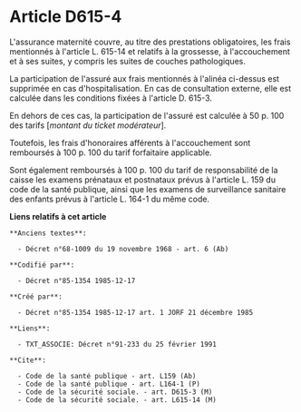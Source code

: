 # Article D615-4

L'assurance maternité couvre, au titre des prestations obligatoires, les frais mentionnés à l'article L. 615-14 et relatifs à
la grossesse, à l'accouchement et à ses suites, y compris les suites de couches pathologiques. 

La participation de l'assuré aux frais mentionnés à l'alinéa ci-dessus est supprimée en cas d'hospitalisation. En cas de
consultation externe, elle est calculée dans les conditions fixées à l'article D. 615-3. 

En dehors de ces cas, la participation de l'assuré est calculée à 50 p. 100 des tarifs [*montant du ticket modérateur*]. 

Toutefois, les frais d'honoraires afférents à l'accouchement sont remboursés à 100 p. 100 du tarif forfaitaire applicable. 

Sont également remboursés à 100 p. 100 du tarif de responsabilité de la caisse les examens prénataux et postnataux prévus à
l'article L. 159 du code de la santé publique, ainsi que les examens de surveillance sanitaire des enfants prévus à l'article
L. 164-1 du même code.

**Liens relatifs à cet article**

	**Anciens textes**:

	  - Décret n°68-1009 du 19 novembre 1968 - art. 6 (Ab)

	**Codifié par**:

	  - Décret n°85-1354 1985-12-17

	**Créé par**:

	  - Décret n°85-1354 1985-12-17 art. 1 JORF 21 décembre 1985

	**Liens**:

	  - TXT_ASSOCIE: Décret n°91-233 du 25 février 1991

	**Cite**:

	  - Code de la santé publique - art. L159 (Ab)
	  - Code de la santé publique - art. L164-1 (P)
	  - Code de la sécurité sociale. - art. D615-3 (M)
	  - Code de la sécurité sociale. - art. L615-14 (M)
